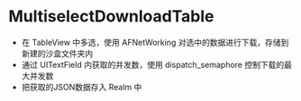 # MultiselectDownloadTable

* 在 TableView 中多选，使用 AFNetWorking 对选中的数据进行下载，存储到新建的沙盒文件夹内
* 通过 UITextField 内获取的并发数，使用 dispatch_semaphore 控制下载的最大并发数
* 把获取的JSON数据存入 Realm 中
